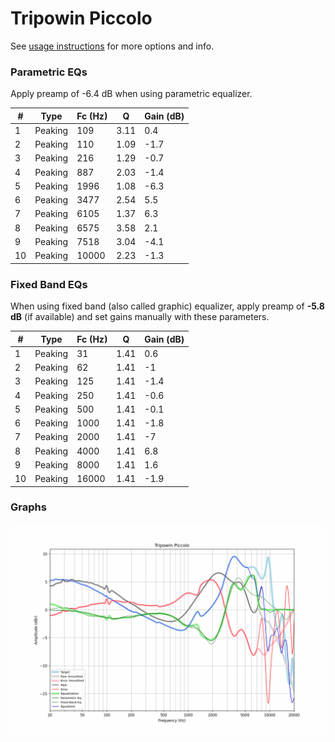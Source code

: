 # Tripowin Piccolo
See [usage instructions](https://github.com/jaakkopasanen/AutoEq#usage) for more options and info.

### Parametric EQs
Apply preamp of -6.4 dB when using parametric equalizer.

|   # | Type    |   Fc (Hz) |    Q |   Gain (dB) |
|-----|---------|-----------|------|-------------|
|   1 | Peaking |       109 | 3.11 |         0.4 |
|   2 | Peaking |       110 | 1.09 |        -1.7 |
|   3 | Peaking |       216 | 1.29 |        -0.7 |
|   4 | Peaking |       887 | 2.03 |        -1.4 |
|   5 | Peaking |      1996 | 1.08 |        -6.3 |
|   6 | Peaking |      3477 | 2.54 |         5.5 |
|   7 | Peaking |      6105 | 1.37 |         6.3 |
|   8 | Peaking |      6575 | 3.58 |         2.1 |
|   9 | Peaking |      7518 | 3.04 |        -4.1 |
|  10 | Peaking |     10000 | 2.23 |        -1.3 |

### Fixed Band EQs
When using fixed band (also called graphic) equalizer, apply preamp of **-5.8 dB** (if available) and set gains manually with these parameters.

|   # | Type    |   Fc (Hz) |    Q |   Gain (dB) |
|-----|---------|-----------|------|-------------|
|   1 | Peaking |        31 | 1.41 |         0.6 |
|   2 | Peaking |        62 | 1.41 |        -1   |
|   3 | Peaking |       125 | 1.41 |        -1.4 |
|   4 | Peaking |       250 | 1.41 |        -0.6 |
|   5 | Peaking |       500 | 1.41 |        -0.1 |
|   6 | Peaking |      1000 | 1.41 |        -1.8 |
|   7 | Peaking |      2000 | 1.41 |        -7   |
|   8 | Peaking |      4000 | 1.41 |         6.8 |
|   9 | Peaking |      8000 | 1.41 |         1.6 |
|  10 | Peaking |     16000 | 1.41 |        -1.9 |

### Graphs
![](./Tripowin%20Piccolo.png)
